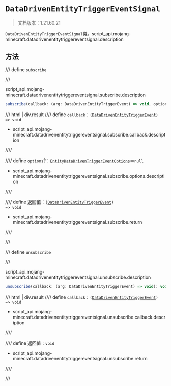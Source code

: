 # `DataDrivenEntityTriggerEventSignal`

> 文档版本：1.21.60.21

`DataDrivenEntityTriggerEventSignal`类。script_api.mojang-minecraft.datadrivenentitytriggereventsignal.description

## 方法

/// define
`subscribe`


///

script_api.mojang-minecraft.datadrivenentitytriggereventsignal.subscribe.description

```js
subscribe(callback: (arg: DataDrivenEntityTriggerEvent) => void, options?: EntityDataDrivenTriggerEventOptions): (arg: DataDrivenEntityTriggerEvent) => void
```

/// html | div.result
//// define
`callback`：<code>(<a href="../datadrivenentitytriggerevent/">DataDrivenEntityTriggerEvent</a>) =&gt; void</code>

- script_api.mojang-minecraft.datadrivenentitytriggereventsignal.subscribe.callback.description


////

//// define
`options`?：[`EntityDataDrivenTriggerEventOptions`](./entitydatadriventriggereventoptions.md)＝`null`

- script_api.mojang-minecraft.datadrivenentitytriggereventsignal.subscribe.options.description


////

//// define
返回值：<code>(<a href="../datadrivenentitytriggerevent/">DataDrivenEntityTriggerEvent</a>) =&gt; void</code>

- script_api.mojang-minecraft.datadrivenentitytriggereventsignal.subscribe.return


////

///


/// define
`unsubscribe`


///

script_api.mojang-minecraft.datadrivenentitytriggereventsignal.unsubscribe.description

```js
unsubscribe(callback: (arg: DataDrivenEntityTriggerEvent) => void): void
```

/// html | div.result
//// define
`callback`：<code>(<a href="../datadrivenentitytriggerevent/">DataDrivenEntityTriggerEvent</a>) =&gt; void</code>

- script_api.mojang-minecraft.datadrivenentitytriggereventsignal.unsubscribe.callback.description


////

//// define
返回值：`void`

- script_api.mojang-minecraft.datadrivenentitytriggereventsignal.unsubscribe.return


////

///

